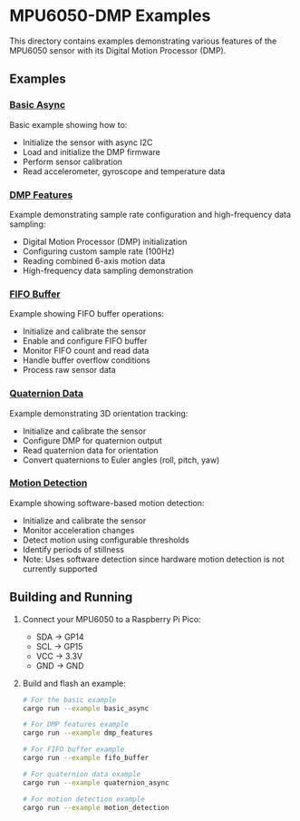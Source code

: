 # MPU6050-DMP Examples

This directory contains examples demonstrating various features of the MPU6050 sensor with its Digital Motion Processor (DMP).

## Examples

### [Basic Async](src/basic_async.rs)
Basic example showing how to:
- Initialize the sensor with async I2C
- Load and initialize the DMP firmware
- Perform sensor calibration
- Read accelerometer, gyroscope and temperature data

### [DMP Features](src/dmp_features.rs)
Example demonstrating sample rate configuration and high-frequency data sampling:
- Digital Motion Processor (DMP) initialization
- Configuring custom sample rate (100Hz)
- Reading combined 6-axis motion data
- High-frequency data sampling demonstration

### [FIFO Buffer](src/fifo_buffer.rs)
Example showing FIFO buffer operations:
- Initialize and calibrate the sensor
- Enable and configure FIFO buffer
- Monitor FIFO count and read data
- Handle buffer overflow conditions
- Process raw sensor data

### [Quaternion Data](src/quaternion.rs)
Example demonstrating 3D orientation tracking:
- Initialize and calibrate the sensor
- Configure DMP for quaternion output
- Read quaternion data for orientation
- Convert quaternions to Euler angles (roll, pitch, yaw)

### [Motion Detection](src/motion_detection.rs)
Example showing software-based motion detection:
- Initialize and calibrate the sensor
- Monitor acceleration changes
- Detect motion using configurable thresholds
- Identify periods of stillness
- Note: Uses software detection since hardware motion detection is not currently supported

## Building and Running

1. Connect your MPU6050 to a Raspberry Pi Pico:
   - SDA -> GP14
   - SCL -> GP15
   - VCC -> 3.3V
   - GND -> GND

2. Build and flash an example:
   ```bash
   # For the basic example
   cargo run --example basic_async

   # For DMP features example
   cargo run --example dmp_features

   # For FIFO buffer example
   cargo run --example fifo_buffer

   # For quaternion data example
   cargo run --example quaternion_async

   # For motion detection example
   cargo run --example motion_detection
   ```
